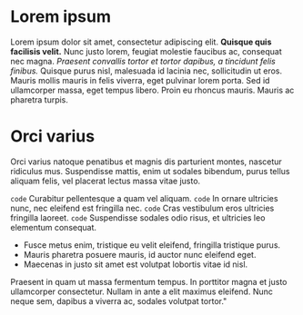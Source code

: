 # Lorem ipsum
Lorem ipsum dolor sit amet, consectetur adipiscing elit. **Quisque quis facilisis velit.** Nunc justo lorem, feugiat molestie faucibus ac, consequat nec magna. *Praesent convallis tortor et tortor dapibus, a tincidunt felis finibus.* Quisque purus nisl, malesuada id lacinia nec, sollicitudin ut eros. Mauris mollis mauris in felis viverra, eget pulvinar lorem porta. Sed id ullamcorper massa, eget tempus libero. Proin eu rhoncus mauris. Mauris ac pharetra turpis.

# Orci varius
Orci varius natoque penatibus et magnis dis parturient montes, nascetur ridiculus mus. Suspendisse mattis, enim ut sodales bibendum, purus tellus aliquam felis, vel placerat lectus massa vitae justo. 

`code` Curabitur pellentesque a quam vel aliquam. 
`code` In ornare ultricies nunc, nec eleifend est fringilla nec. 
`code` Cras vestibulum eros ultricies fringilla laoreet. 
`code` Suspendisse sodales odio risus, et ultricies leo elementum consequat.

- Fusce metus enim, tristique eu velit eleifend, fringilla tristique purus.
- Mauris pharetra posuere mauris, id auctor nunc eleifend eget. 
- Maecenas in justo sit amet est volutpat lobortis vitae id nisl. 

Praesent in quam ut massa fermentum tempus. In porttitor magna et justo ullamcorper consectetur. Nullam in ante a elit maximus eleifend. Nunc neque sem, dapibus a viverra ac, sodales volutpat tortor."
